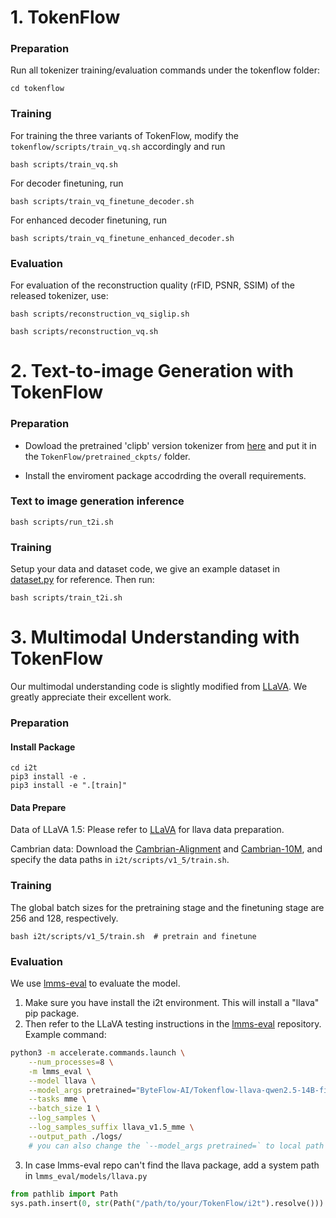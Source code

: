 # 1. TokenFlow

### Preparation

Run all tokenizer training/evaluation commands under the tokenflow folder:

```
cd tokenflow
```

### Training

For training the three variants of TokenFlow, modify the `tokenflow/scripts/train_vq.sh` accordingly and run

```
bash scripts/train_vq.sh
```

For decoder finetuning, run

```
bash scripts/train_vq_finetune_decoder.sh
```

For enhanced decoder finetuning, run

```
bash scripts/train_vq_finetune_enhanced_decoder.sh
```

### Evaluation

For evaluation of the reconstruction quality (rFID, PSNR, SSIM) of the released tokenizer, use:
```
bash scripts/reconstruction_vq_siglip.sh

bash scripts/reconstruction_vq.sh
```


# 2. Text-to-image Generation with TokenFlow

### Preparation

 - Dowload the pretrained 'clipb' version tokenizer from [here](https://huggingface.co/ByteFlow-AI/TokenFlow) and put it in the `TokenFlow/pretrained_ckpts/` folder.

- Install the enviroment package accodrding the overall requirements.


### Text to image generation inference
```
bash scripts/run_t2i.sh
```


### Training
 Setup your data and dataset code, we give an example dataset in [dataset.py](t2i/llava_t2i/dataset/dataset.py) for reference. Then run:

```
bash scripts/train_t2i.sh
```

# 3. Multimodal Understanding with TokenFlow

Our multimodal understanding code is slightly modified from [LLaVA](https://github.com/haotian-liu/LLaVA). We greatly appreciate their excellent work.

### Preparation

#### Install Package
```
cd i2t
pip3 install -e . 
pip3 install -e ".[train]" 
```
#### Data Prepare

Data of LLaVA 1.5: Please refer to [LLaVA](https://github.com/haotian-liu/LLaVA) for llava data preparation.

Cambrian data: Download the [Cambrian-Alignment](https://huggingface.co/datasets/nyu-visionx/Cambrian-Alignment/) and [Cambrian-10M](https://huggingface.co/datasets/nyu-visionx/Cambrian-10M), and specify the data paths in `i2t/scripts/v1_5/train.sh`.

### Training

The global batch sizes for the pretraining stage and the finetuning stage are 256 and 128, respectively.
```
bash i2t/scripts/v1_5/train.sh  # pretrain and finetune 
```


### Evaluation

We use [lmms-eval](https://github.com/EvolvingLMMs-Lab/lmms-eval.git) to evaluate the model.

1. Make sure you have install the i2t environment. This will install a "llava" pip package.
2. Then refer to the LLaVA testing instructions in the [lmms-eval](https://github.com/EvolvingLMMs-Lab/lmms-eval.git) repository. Example command:
```bash
python3 -m accelerate.commands.launch \
    --num_processes=8 \
    -m lmms_eval \
    --model llava \
    --model_args pretrained="ByteFlow-AI/Tokenflow-llava-qwen2.5-14B-finetuning" \
    --tasks mme \
    --batch_size 1 \
    --log_samples \
    --log_samples_suffix llava_v1.5_mme \
    --output_path ./logs/
    # you can also change the `--model_args pretrained=` to local path of your model.
```

3. In case lmms-eval repo can't find the llava package, add a system path in `lmms_eval/models/llava.py`
```python
from pathlib import Path
sys.path.insert(0, str(Path("/path/to/your/TokenFlow/i2t").resolve()))
```
